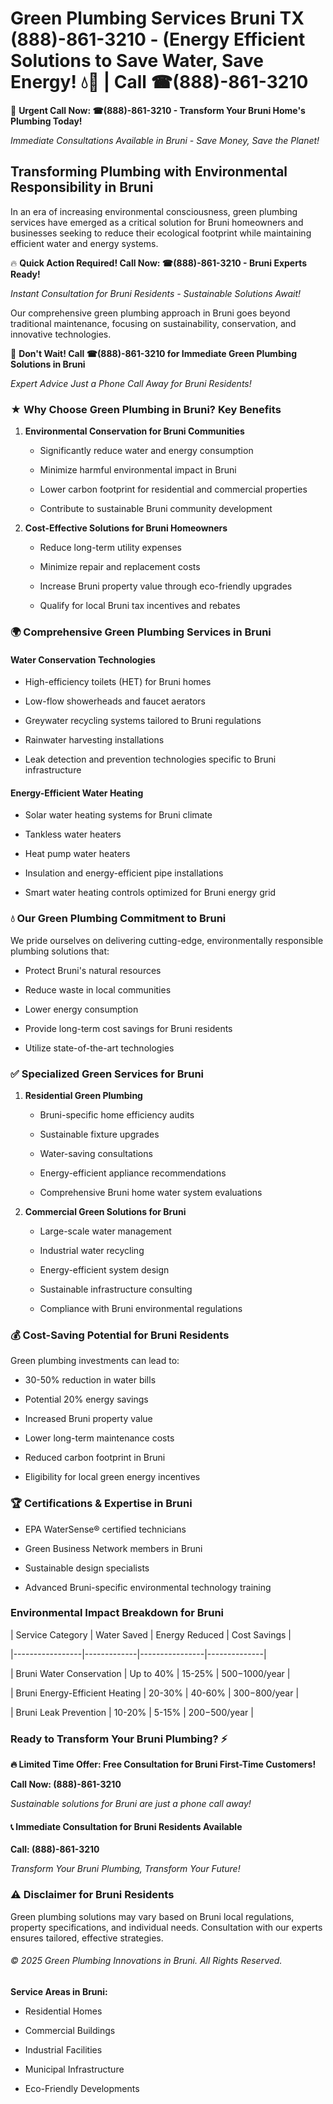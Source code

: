 # Green Plumbing Services Bruni TX (888)-861-3210 - (Energy Efficient Solutions to Save Water, Save Energy! 💧🌿 | Call ☎(888)-861-3210

🚨 **Urgent Call Now: ☎(888)-861-3210 - Transform Your Bruni Home's Plumbing Today!**
*Immediate Consultations Available in Bruni - Save Money, Save the Planet!*

## Transforming Plumbing with Environmental Responsibility in Bruni

In an era of increasing environmental consciousness, green plumbing services have emerged as a critical solution for Bruni homeowners and businesses seeking to reduce their ecological footprint while maintaining efficient water and energy systems. 

🔥 **Quick Action Required! Call Now: ☎(888)-861-3210 - Bruni Experts Ready!**
*Instant Consultation for Bruni Residents - Sustainable Solutions Await!*

Our comprehensive green plumbing approach in Bruni goes beyond traditional maintenance, focusing on sustainability, conservation, and innovative technologies.

🚨 **Don't Wait! Call ☎(888)-861-3210 for Immediate Green Plumbing Solutions in Bruni**
*Expert Advice Just a Phone Call Away for Bruni Residents!*

### ★ Why Choose Green Plumbing in Bruni? Key Benefits

1. **Environmental Conservation for Bruni Communities** 
   - Significantly reduce water and energy consumption
   - Minimize harmful environmental impact in Bruni
   - Lower carbon footprint for residential and commercial properties
   - Contribute to sustainable Bruni community development

2. **Cost-Effective Solutions for Bruni Homeowners** 
   - Reduce long-term utility expenses
   - Minimize repair and replacement costs
   - Increase Bruni property value through eco-friendly upgrades
   - Qualify for local Bruni tax incentives and rebates

### 🌍 Comprehensive Green Plumbing Services in Bruni

#### Water Conservation Technologies
- High-efficiency toilets (HET) for Bruni homes
- Low-flow showerheads and faucet aerators
- Greywater recycling systems tailored to Bruni regulations
- Rainwater harvesting installations
- Leak detection and prevention technologies specific to Bruni infrastructure

#### Energy-Efficient Water Heating
- Solar water heating systems for Bruni climate
- Tankless water heaters
- Heat pump water heaters
- Insulation and energy-efficient pipe installations
- Smart water heating controls optimized for Bruni energy grid

### 💧 Our Green Plumbing Commitment to Bruni

We pride ourselves on delivering cutting-edge, environmentally responsible plumbing solutions that:
- Protect Bruni's natural resources
- Reduce waste in local communities
- Lower energy consumption
- Provide long-term cost savings for Bruni residents
- Utilize state-of-the-art technologies

### ✅ Specialized Green Services for Bruni

1. **Residential Green Plumbing**
   - Bruni-specific home efficiency audits
   - Sustainable fixture upgrades
   - Water-saving consultations
   - Energy-efficient appliance recommendations
   - Comprehensive Bruni home water system evaluations

2. **Commercial Green Solutions for Bruni**
   - Large-scale water management
   - Industrial water recycling
   - Energy-efficient system design
   - Sustainable infrastructure consulting
   - Compliance with Bruni environmental regulations

### 💰 Cost-Saving Potential for Bruni Residents

Green plumbing investments can lead to:
- 30-50% reduction in water bills
- Potential 20% energy savings
- Increased Bruni property value
- Lower long-term maintenance costs
- Reduced carbon footprint in Bruni
- Eligibility for local green energy incentives

### 🏆 Certifications & Expertise in Bruni

- EPA WaterSense® certified technicians
- Green Business Network members in Bruni
- Sustainable design specialists
- Advanced Bruni-specific environmental technology training

### Environmental Impact Breakdown for Bruni

| Service Category | Water Saved | Energy Reduced | Cost Savings |
|-----------------|-------------|----------------|--------------|
| Bruni Water Conservation | Up to 40% | 15-25% | $500-$1000/year |
| Bruni Energy-Efficient Heating | 20-30% | 40-60% | $300-$800/year |
| Bruni Leak Prevention | 10-20% | 5-15% | $200-$500/year |

### Ready to Transform Your Bruni Plumbing? ⚡

**🔥 Limited Time Offer: Free Consultation for Bruni First-Time Customers!**

**Call Now: (888)-861-3210**
*Sustainable solutions for Bruni are just a phone call away!*

#### 📞 Immediate Consultation for Bruni Residents Available

**Call: (888)-861-3210**
*Transform Your Bruni Plumbing, Transform Your Future!*

### ⚠️ Disclaimer for Bruni Residents

Green plumbing solutions may vary based on Bruni local regulations, property specifications, and individual needs. Consultation with our experts ensures tailored, effective strategies.

###### © 2025 Green Plumbing Innovations in Bruni. All Rights Reserved.

**Service Areas in Bruni:** 
- Residential Homes
- Commercial Buildings
- Industrial Facilities
- Municipal Infrastructure
- Eco-Friendly Developments